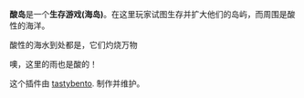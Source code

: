 **酸岛**是一个**生存游戏(海岛)**。在这里玩家试图生存并扩大他们的岛屿，而周围是酸性的海洋。

酸性的海水到处都是，它们灼烧万物

噢，这里的雨也是酸的！

这个插件由 [tastybento](https://github.com/tastybento). 制作并维护。
